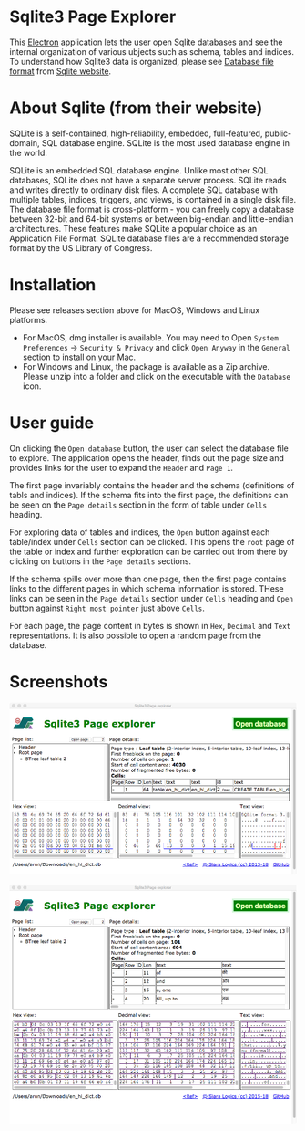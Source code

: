 # Sqlite3 Page Explorer

This [Electron](https://github.com/electron/electron) application lets the user open Sqlite databases and see the internal organization of various ubjects such as schema, tables and indices.  To understand how Sqlite3 data is organized, please see [Database file format](https://www.sqlite.org/fileformat.html) from [Sqlite website](https://www.sqlite.org).

# About Sqlite (from their website)

SQLite is a self-contained, high-reliability, embedded, full-featured, public-domain, SQL database engine. SQLite is the most used database engine in the world.

SQLite is an embedded SQL database engine. Unlike most other SQL databases, SQLite does not have a separate server process. SQLite reads and writes directly to ordinary disk files. A complete SQL database with multiple tables, indices, triggers, and views, is contained in a single disk file. The database file format is cross-platform - you can freely copy a database between 32-bit and 64-bit systems or between big-endian and little-endian architectures. These features make SQLite a popular choice as an Application File Format. SQLite database files are a recommended storage format by the US Library of Congress.

# Installation

Please see releases section above for MacOS, Windows and Linux platforms.

- For MacOS, dmg installer is available. You may need to Open `System Preferences` -> `Security & Privacy` and click `Open Anyway` in the `General` section to install on your Mac.
- For Windows and Linux, the package is available as a Zip archive. Please unzip into a folder and click on the executable with the `Database` icon.

# User guide

On clicking the `Open database` button, the user can select the database file to explore.  The application opens the header, finds out the page size and provides links for the user to expand the `Header` and `Page 1`.

The first page invariably contains the header and the schema (definitions of tabls and indices).  If the schema fits into the first page, the definitions can be seen on the `Page details` section in the form of table under `Cells` heading.

For exploring data of tables and indices, the `Open` button against each table/index under `Cells` section can be clicked. This opens the `root` page of the table or index and further exploration can be carried out from there by clicking on buttons in the `Page details` sections.

If the schema spills over more than one page, then the first page contains links to the different pages in which schema information is stored. THese links can be seen in the `Page details` section under `Cells` heading and `Open` button against `Right most pointer` just above `Cells`.

For each page, the page content in bytes is shown in `Hex`, `Decimal` and `Text` representations.  It is also possible to open a random page from the database.

# Screenshots

![Schema page](scrshot1.png?raw=true)

![Table root page](scrshot2.png?raw=true)
